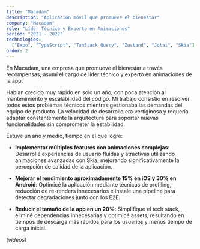 ```yaml
---
title: "Macadam"
description: "Aplicación móvil que promueve el bienestar"
company: "Macadam"
role: "Líder Técnico y Experto en Animaciones"
period: "2021 - 2022"
technologies:
  ["Expo", "TypeScript", "TanStack Query", "Zustand", "Jotai", "Skia"]
order: 2
---
```


En Macadam, una empresa que promueve el bienestar a través recompensas, asumí el cargo de líder técnico y experto en animaciones de la app.

Habían crecido muy rápido en solo un año, con poca atención al mantenimiento y escalabilidad del código. Mi trabajo consistió en resolver todos estos problemas técnicos mientras gestionaba las demandas del equipo de producto. La velocidad de desarrollo era vertiginosa y requería adaptar constantemente la arquitectura para soportar nuevas funcionalidades sin comprometer la estabilidad.

Estuve un año y medio, tiempo en el que logré:

- **Implementar múltiples features con animaciones complejas**: Desarrollé experiencias de usuario fluidas y atractivas utilizando animaciones avanzadas con Skia, mejorando significativamente la percepción de calidad de la aplicación.

- **Mejorar el rendimiento aproximadamente 15% en iOS y 30% en Android**: Optimicé la aplicación mediante técnicas de profiling, reducción de re-renders innecesarios e instale una pipeline para detectar degradaciones junto con los E2E.

- **Reducir el tamaño de la app en un 20%**: Simplifique el tech stack, eliminé dependencias innecesarias y optimicé assets, resultando en tiempos de descarga más rápidos para los usuarios y menos tiempo de carga inicial.

_(videos)_
